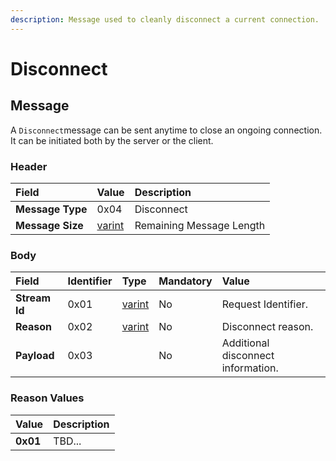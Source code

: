 ```yaml
---
description: Message used to cleanly disconnect a current connection.
---
```


# Disconnect

## Message

A `Disconnect`message can be sent anytime to close an ongoing connection. It can be initiated both by the server or the client.

### Header

| Field | Value | Description |
| :--- | :--- | :--- |
| **Message Type** | 0x04 | Disconnect |
| **Message Size** | [varint](../definitions.md#varint) | Remaining Message Length |

### Body

| Field | Identifier | Type | Mandatory | Value |
| :--- | :--- | :--- | :--- | :--- |
| **Stream Id** | 0x01 | [varint](../definitions.md#varint) | No | Request Identifier. |
| **Reason** | 0x02 | [varint](../definitions.md#varint) | No | Disconnect reason. |
| **Payload** | 0x03 |  | No | Additional disconnect information. |

### Reason Values

| Value | Description |
| :--- | :--- |
| **0x01** | TBD... |


